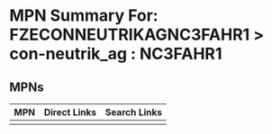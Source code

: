 



# MPN Summary For: FZECONNEUTRIKAGNC3FAHR1 > con-neutrik_ag : NC3FAHR1

## MPNs
  

|MPN|Direct Links|Search Links|
| :--- | :--- | :--- |
||||
